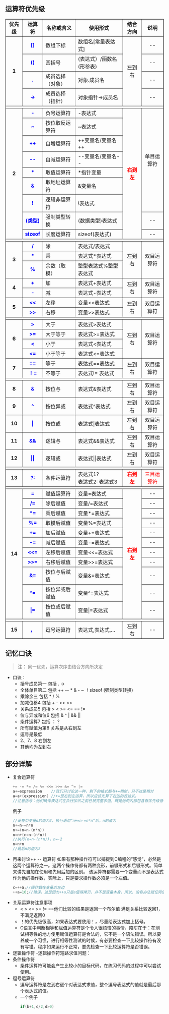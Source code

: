 
## 运算符优先级
<p style="margin-top:0px;margin-bottom:0px;padding-top:0px;padding-bottom:0px;">
<strong><span style="font-size:18px;color:rgb(255,0,0);"></span></strong></p>
<table border="1" cellspacing="0" cellpadding="0" width="612"><tbody><tr><td>
<p align="center" style="margin-top:0px;margin-bottom:0px;padding-top:0px;padding-bottom:0px;">
<strong>优先级</strong></p>
</td>
<td>
<p align="center" style="margin-top:0px;margin-bottom:0px;padding-top:0px;padding-bottom:0px;">
<strong>运算符</strong></p>
</td>
<td>
<p align="center" style="margin-top:0px;margin-bottom:0px;padding-top:0px;padding-bottom:0px;">
<strong>名称或含义</strong></p>
</td>
<td>
<p align="center" style="margin-top:0px;margin-bottom:0px;padding-top:0px;padding-bottom:0px;">
<strong>使用形式</strong></p>
</td>
<td>
<p align="center" style="margin-top:0px;margin-bottom:0px;padding-top:0px;padding-bottom:0px;">
<strong>结合方向</strong></p>
</td>
<td>
<p align="center" style="margin-top:0px;margin-bottom:0px;padding-top:0px;padding-bottom:0px;">
<strong>说明</strong></p>
</td>
</tr><tr><td rowspan="4">
<p align="center" style="margin-top:0px;margin-bottom:0px;padding-top:0px;padding-bottom:0px;">
<strong>1</strong></p>
</td>
<td>
<p align="center" style="margin-top:0px;margin-bottom:0px;padding-top:0px;padding-bottom:0px;">
<strong><span style="color:#0000FF;">[]</span></strong></p>
</td>
<td>
<p style="margin-top:0px;margin-bottom:0px;padding-top:0px;padding-bottom:0px;">
数组下标</p>
</td>
<td>
<p style="margin-top:0px;margin-bottom:0px;padding-top:0px;padding-bottom:0px;">
数组名[常量表达式]</p>
</td>
<td rowspan="4">
<p align="center" style="margin-top:0px;margin-bottom:0px;padding-top:0px;padding-bottom:0px;">
左到右</p>
</td>
<td>
<p align="center" style="margin-top:0px;margin-bottom:0px;padding-top:0px;padding-bottom:0px;">
--</p>
</td>
</tr><tr><td>
<p align="center" style="margin-top:0px;margin-bottom:0px;padding-top:0px;padding-bottom:0px;">
<strong><span style="color:#0000FF;">()</span></strong></p>
</td>
<td>
<p style="margin-top:0px;margin-bottom:0px;padding-top:0px;padding-bottom:0px;">
圆括号</p>
</td>
<td>
<p style="margin-top:0px;margin-bottom:0px;padding-top:0px;padding-bottom:0px;">
(表达式）/函数名(形参表)</p>
</td>
<td>
<p align="center" style="margin-top:0px;margin-bottom:0px;padding-top:0px;padding-bottom:0px;">
--</p>
</td>
</tr><tr><td>
<p align="center" style="margin-top:0px;margin-bottom:0px;padding-top:0px;padding-bottom:0px;">
<strong><span style="color:#0000FF;">.</span></strong></p>
</td>
<td>
<p style="margin-top:0px;margin-bottom:0px;padding-top:0px;padding-bottom:0px;">
成员选择（对象）</p>
</td>
<td>
<p style="margin-top:0px;margin-bottom:0px;padding-top:0px;padding-bottom:0px;">
对象.成员名</p>
</td>
<td>
<p align="center" style="margin-top:0px;margin-bottom:0px;padding-top:0px;padding-bottom:0px;">
--</p>
</td>
</tr><tr><td>
<p align="center" style="margin-top:0px;margin-bottom:0px;padding-top:0px;padding-bottom:0px;">
<strong><span style="color:#0000FF;">-&gt;</span></strong></p>
</td>
<td>
<p style="margin-top:0px;margin-bottom:0px;padding-top:0px;padding-bottom:0px;">
成员选择（指针）</p>
</td>
<td>
<p style="margin-top:0px;margin-bottom:0px;padding-top:0px;padding-bottom:0px;">
对象指针-&gt;成员名</p>
</td>
<td>
<p align="center" style="margin-top:0px;margin-bottom:0px;padding-top:0px;padding-bottom:0px;">
--</p>
</td>
</tr><tr><td width="612" colspan="6">
<p style="margin-top:0px;margin-bottom:0px;padding-top:0px;padding-bottom:0px;">
 </p>
</td>
</tr><tr><td rowspan="9">
<p align="center" style="margin-top:0px;margin-bottom:0px;padding-top:0px;padding-bottom:0px;">
<strong>2</strong></p>
</td>
<td>
<p align="center" style="margin-top:0px;margin-bottom:0px;padding-top:0px;padding-bottom:0px;">
<strong><span style="color:#0000FF;">-</span></strong></p>
</td>
<td>
<p style="margin-top:0px;margin-bottom:0px;padding-top:0px;padding-bottom:0px;">
负号运算符</p>
</td>
<td>
<p style="margin-top:0px;margin-bottom:0px;padding-top:0px;padding-bottom:0px;">
-表达式</p>
</td>
<td rowspan="9">
<p align="center" style="margin-top:0px;margin-bottom:0px;padding-top:0px;padding-bottom:0px;">
<strong><span style="color:#FF0000;">右到左</span></strong></p>
</td>
<td rowspan="7">
<p align="center" style="margin-top:0px;margin-bottom:0px;padding-top:0px;padding-bottom:0px;">
单目运算符</p>
</td>
</tr><tr><td>
<p align="center" style="margin-top:0px;margin-bottom:0px;padding-top:0px;padding-bottom:0px;">
<strong><span style="color:#0000FF;">~</span></strong></p>
</td>
<td>
<p style="margin-top:0px;margin-bottom:0px;padding-top:0px;padding-bottom:0px;">
按位取反运算符</p>
</td>
<td>
<p style="margin-top:0px;margin-bottom:0px;padding-top:0px;padding-bottom:0px;">
~表达式</p>
</td>
</tr><tr><td>
<p align="center" style="margin-top:0px;margin-bottom:0px;padding-top:0px;padding-bottom:0px;">
<strong><span style="color:#0000FF;">++</span></strong></p>
</td>
<td>
<p style="margin-top:0px;margin-bottom:0px;padding-top:0px;padding-bottom:0px;">
自增运算符</p>
</td>
<td>
<p style="margin-top:0px;margin-bottom:0px;padding-top:0px;padding-bottom:0px;">
++变量名/变量名++</p>
</td>
</tr><tr><td>
<p align="center" style="margin-top:0px;margin-bottom:0px;padding-top:0px;padding-bottom:0px;">
<strong><span style="color:#0000FF;">--</span></strong></p>
</td>
<td>
<p style="margin-top:0px;margin-bottom:0px;padding-top:0px;padding-bottom:0px;">
自减运算符</p>
</td>
<td>
<p style="margin-top:0px;margin-bottom:0px;padding-top:0px;padding-bottom:0px;">
--变量名/变量名--</p>
</td>
</tr><tr><td>
<p align="center" style="margin-top:0px;margin-bottom:0px;padding-top:0px;padding-bottom:0px;">
<strong><span style="color:#0000FF;">*</span></strong></p>
</td>
<td>
<p style="margin-top:0px;margin-bottom:0px;padding-top:0px;padding-bottom:0px;">
取值运算符</p>
</td>
<td>
<p style="margin-top:0px;margin-bottom:0px;padding-top:0px;padding-bottom:0px;">
*指针变量</p>
</td>
</tr><tr><td>
<p align="center" style="margin-top:0px;margin-bottom:0px;padding-top:0px;padding-bottom:0px;">
<strong><span style="color:#0000FF;">&amp;</span></strong></p>
</td>
<td>
<p style="margin-top:0px;margin-bottom:0px;padding-top:0px;padding-bottom:0px;">
取地址运算符</p>
</td>
<td>
<p style="margin-top:0px;margin-bottom:0px;padding-top:0px;padding-bottom:0px;">
&amp;变量名</p>
</td>
</tr><tr><td>
<p align="center" style="margin-top:0px;margin-bottom:0px;padding-top:0px;padding-bottom:0px;">
<strong><span style="color:#0000FF;">!</span></strong></p>
</td>
<td>
<p style="margin-top:0px;margin-bottom:0px;padding-top:0px;padding-bottom:0px;">
逻辑非运算符</p>
</td>
<td>
<p style="margin-top:0px;margin-bottom:0px;padding-top:0px;padding-bottom:0px;">
!表达式</p>
</td>
</tr><tr><td>
<p align="center" style="margin-top:0px;margin-bottom:0px;padding-top:0px;padding-bottom:0px;">
<strong><span style="color:#0000FF;">(</span><span style="color:#0000FF;">类型</span><span style="color:#0000FF;">)</span></strong></p>
</td>
<td>
<p style="margin-top:0px;margin-bottom:0px;padding-top:0px;padding-bottom:0px;">
强制类型转换</p>
</td>
<td>
<p style="margin-top:0px;margin-bottom:0px;padding-top:0px;padding-bottom:0px;">
(数据类型)表达式</p>
</td>
<td>
<p align="center" style="margin-top:0px;margin-bottom:0px;padding-top:0px;padding-bottom:0px;">
--</p>
</td>
</tr><tr><td>
<p align="center" style="margin-top:0px;margin-bottom:0px;padding-top:0px;padding-bottom:0px;">
<strong><span style="color:#0000FF;">sizeof</span></strong></p>
</td>
<td>
<p style="margin-top:0px;margin-bottom:0px;padding-top:0px;padding-bottom:0px;">
长度运算符</p>
</td>
<td>
<p style="margin-top:0px;margin-bottom:0px;padding-top:0px;padding-bottom:0px;">
sizeof(表达式)</p>
</td>
<td>
<p align="center" style="margin-top:0px;margin-bottom:0px;padding-top:0px;padding-bottom:0px;">
--</p>
</td>
</tr><tr><td width="612" colspan="6">
<p style="margin-top:0px;margin-bottom:0px;padding-top:0px;padding-bottom:0px;">
 </p>
</td>
</tr><tr><td rowspan="3">
<p align="center" style="margin-top:0px;margin-bottom:0px;padding-top:0px;padding-bottom:0px;">
<strong>3</strong></p>
</td>
<td>
<p align="center" style="margin-top:0px;margin-bottom:0px;padding-top:0px;padding-bottom:0px;">
<strong><span style="color:#0000FF;">/</span></strong></p>
</td>
<td>
<p style="margin-top:0px;margin-bottom:0px;padding-top:0px;padding-bottom:0px;">
除</p>
</td>
<td>
<p style="margin-top:0px;margin-bottom:0px;padding-top:0px;padding-bottom:0px;">
表达式/表达式</p>
</td>
<td rowspan="3">
<p align="center" style="margin-top:0px;margin-bottom:0px;padding-top:0px;padding-bottom:0px;">
左到右</p>
</td>
<td rowspan="3">
<p align="center" style="margin-top:0px;margin-bottom:0px;padding-top:0px;padding-bottom:0px;">
双目运算符</p>
</td>
</tr><tr><td>
<p align="center" style="margin-top:0px;margin-bottom:0px;padding-top:0px;padding-bottom:0px;">
<strong><span style="color:#0000FF;">*</span></strong></p>
</td>
<td>
<p style="margin-top:0px;margin-bottom:0px;padding-top:0px;padding-bottom:0px;">
乘</p>
</td>
<td>
<p style="margin-top:0px;margin-bottom:0px;padding-top:0px;padding-bottom:0px;">
表达式*表达式</p>
</td>
</tr><tr><td>
<p align="center" style="margin-top:0px;margin-bottom:0px;padding-top:0px;padding-bottom:0px;">
<strong><span style="color:#0000FF;">%</span></strong></p>
</td>
<td>
<p style="margin-top:0px;margin-bottom:0px;padding-top:0px;padding-bottom:0px;">
余数（取模）</p>
</td>
<td>
<p style="margin-top:0px;margin-bottom:0px;padding-top:0px;padding-bottom:0px;">
整型表达式%整型表达式</p>
</td>
</tr><tr><td rowspan="2">
<p align="center" style="margin-top:0px;margin-bottom:0px;padding-top:0px;padding-bottom:0px;">
<strong>4</strong></p>
</td>
<td>
<p align="center" style="margin-top:0px;margin-bottom:0px;padding-top:0px;padding-bottom:0px;">
<strong><span style="color:#0000FF;">+</span></strong></p>
</td>
<td>
<p style="margin-top:0px;margin-bottom:0px;padding-top:0px;padding-bottom:0px;">
加</p>
</td>
<td>
<p style="margin-top:0px;margin-bottom:0px;padding-top:0px;padding-bottom:0px;">
表达式+表达式</p>
</td>
<td rowspan="2">
<p align="center" style="margin-top:0px;margin-bottom:0px;padding-top:0px;padding-bottom:0px;">
左到右</p>
</td>
<td rowspan="2">
<p align="center" style="margin-top:0px;margin-bottom:0px;padding-top:0px;padding-bottom:0px;">
双目运算符</p>
</td>
</tr><tr><td>
<p align="center" style="margin-top:0px;margin-bottom:0px;padding-top:0px;padding-bottom:0px;">
<strong><span style="color:#0000FF;">-</span></strong></p>
</td>
<td>
<p style="margin-top:0px;margin-bottom:0px;padding-top:0px;padding-bottom:0px;">
减</p>
</td>
<td>
<p style="margin-top:0px;margin-bottom:0px;padding-top:0px;padding-bottom:0px;">
表达式-表达式</p>
</td>
</tr><tr><td rowspan="2">
<p align="center" style="margin-top:0px;margin-bottom:0px;padding-top:0px;padding-bottom:0px;">
<strong>5</strong></p>
</td>
<td>
<p align="center" style="margin-top:0px;margin-bottom:0px;padding-top:0px;padding-bottom:0px;">
<strong><span style="color:#0000FF;">&lt;&lt; </span></strong></p>
</td>
<td>
<p style="margin-top:0px;margin-bottom:0px;padding-top:0px;padding-bottom:0px;">
左移</p>
</td>
<td>
<p style="margin-top:0px;margin-bottom:0px;padding-top:0px;padding-bottom:0px;">
变量&lt;&lt;表达式</p>
</td>
<td rowspan="2">
<p align="center" style="margin-top:0px;margin-bottom:0px;padding-top:0px;padding-bottom:0px;">
左到右</p>
</td>
<td rowspan="2">
<p align="center" style="margin-top:0px;margin-bottom:0px;padding-top:0px;padding-bottom:0px;">
双目运算符</p>
</td>
</tr><tr><td>
<p align="center" style="margin-top:0px;margin-bottom:0px;padding-top:0px;padding-bottom:0px;">
<strong><span style="color:#0000FF;">&gt;&gt; </span></strong></p>
</td>
<td>
<p style="margin-top:0px;margin-bottom:0px;padding-top:0px;padding-bottom:0px;">
右移</p>
</td>
<td>
<p style="margin-top:0px;margin-bottom:0px;padding-top:0px;padding-bottom:0px;">
变量&gt;&gt;表达式</p>
</td>
</tr><tr><td width="612" colspan="6">
<p style="margin-top:0px;margin-bottom:0px;padding-top:0px;padding-bottom:0px;">
 </p>
</td>
</tr><tr><td rowspan="4">
<p align="center" style="margin-top:0px;margin-bottom:0px;padding-top:0px;padding-bottom:0px;">
<strong>6</strong></p>
</td>
<td>
<p align="center" style="margin-top:0px;margin-bottom:0px;padding-top:0px;padding-bottom:0px;">
<strong><span style="color:#0000FF;">&gt; </span></strong></p>
</td>
<td>
<p style="margin-top:0px;margin-bottom:0px;padding-top:0px;padding-bottom:0px;">
大于</p>
</td>
<td>
<p style="margin-top:0px;margin-bottom:0px;padding-top:0px;padding-bottom:0px;">
表达式&gt;表达式</p>
</td>
<td rowspan="4">
<p align="center" style="margin-top:0px;margin-bottom:0px;padding-top:0px;padding-bottom:0px;">
左到右</p>
</td>
<td rowspan="4">
<p align="center" style="margin-top:0px;margin-bottom:0px;padding-top:0px;padding-bottom:0px;">
双目运算符</p>
</td>
</tr><tr><td>
<p align="center" style="margin-top:0px;margin-bottom:0px;padding-top:0px;padding-bottom:0px;">
<strong><span style="color:#0000FF;">&gt;=</span></strong></p>
</td>
<td>
<p style="margin-top:0px;margin-bottom:0px;padding-top:0px;padding-bottom:0px;">
大于等于</p>
</td>
<td>
<p style="margin-top:0px;margin-bottom:0px;padding-top:0px;padding-bottom:0px;">
表达式&gt;=表达式</p>
</td>
</tr><tr><td>
<p align="center" style="margin-top:0px;margin-bottom:0px;padding-top:0px;padding-bottom:0px;">
<strong><span style="color:#0000FF;">&lt; </span></strong></p>
</td>
<td>
<p style="margin-top:0px;margin-bottom:0px;padding-top:0px;padding-bottom:0px;">
小于</p>
</td>
<td>
<p style="margin-top:0px;margin-bottom:0px;padding-top:0px;padding-bottom:0px;">
表达式&lt;表达式</p>
</td>
</tr><tr><td>
<p align="center" style="margin-top:0px;margin-bottom:0px;padding-top:0px;padding-bottom:0px;">
<strong><span style="color:#0000FF;">&lt;=</span></strong></p>
</td>
<td>
<p style="margin-top:0px;margin-bottom:0px;padding-top:0px;padding-bottom:0px;">
小于等于</p>
</td>
<td>
<p style="margin-top:0px;margin-bottom:0px;padding-top:0px;padding-bottom:0px;">
表达式&lt;=表达式</p>
</td>
</tr><tr><td rowspan="2">
<p align="center" style="margin-top:0px;margin-bottom:0px;padding-top:0px;padding-bottom:0px;">
<strong>7</strong></p>
</td>
<td>
<p align="center" style="margin-top:0px;margin-bottom:0px;padding-top:0px;padding-bottom:0px;">
<strong><span style="color:#0000FF;">==</span></strong></p>
</td>
<td>
<p style="margin-top:0px;margin-bottom:0px;padding-top:0px;padding-bottom:0px;">
等于</p>
</td>
<td>
<p style="margin-top:0px;margin-bottom:0px;padding-top:0px;padding-bottom:0px;">
表达式==表达式</p>
</td>
<td rowspan="2">
<p align="center" style="margin-top:0px;margin-bottom:0px;padding-top:0px;padding-bottom:0px;">
左到右</p>
</td>
<td rowspan="2">
<p align="center" style="margin-top:0px;margin-bottom:0px;padding-top:0px;padding-bottom:0px;">
双目运算符</p>
</td>
</tr><tr><td>
<p align="center" style="margin-top:0px;margin-bottom:0px;padding-top:0px;padding-bottom:0px;">
<strong><span style="color:#0000FF;">！</span><span style="color:#0000FF;">=</span></strong></p>
</td>
<td>
<p style="margin-top:0px;margin-bottom:0px;padding-top:0px;padding-bottom:0px;">
不等于</p>
</td>
<td>
<p style="margin-top:0px;margin-bottom:0px;padding-top:0px;padding-bottom:0px;">
表达式!= 表达式</p>
</td>
</tr><tr><td width="612" colspan="6">
<p style="margin-top:0px;margin-bottom:0px;padding-top:0px;padding-bottom:0px;">
 </p>
</td>
</tr><tr><td>
<p align="center" style="margin-top:0px;margin-bottom:0px;padding-top:0px;padding-bottom:0px;">
<strong>8</strong></p>
</td>
<td>
<p align="center" style="margin-top:0px;margin-bottom:0px;padding-top:0px;padding-bottom:0px;">
<strong><span style="color:#0000FF;">&amp;</span></strong></p>
</td>
<td>
<p style="margin-top:0px;margin-bottom:0px;padding-top:0px;padding-bottom:0px;">
按位与</p>
</td>
<td>
<p style="margin-top:0px;margin-bottom:0px;padding-top:0px;padding-bottom:0px;">
表达式&amp;表达式</p>
</td>
<td>
<p align="center" style="margin-top:0px;margin-bottom:0px;padding-top:0px;padding-bottom:0px;">
左到右</p>
</td>
<td>
<p align="center" style="margin-top:0px;margin-bottom:0px;padding-top:0px;padding-bottom:0px;">
双目运算符</p>
</td>
</tr><tr><td>
<p align="center" style="margin-top:0px;margin-bottom:0px;padding-top:0px;padding-bottom:0px;">
<strong>9</strong></p>
</td>
<td>
<p align="center" style="margin-top:0px;margin-bottom:0px;padding-top:0px;padding-bottom:0px;">
<strong><span style="color:#0000FF;">^</span></strong></p>
</td>
<td>
<p style="margin-top:0px;margin-bottom:0px;padding-top:0px;padding-bottom:0px;">
按位异或</p>
</td>
<td>
<p style="margin-top:0px;margin-bottom:0px;padding-top:0px;padding-bottom:0px;">
表达式^表达式</p>
</td>
<td>
<p align="center" style="margin-top:0px;margin-bottom:0px;padding-top:0px;padding-bottom:0px;">
左到右</p>
</td>
<td>
<p align="center" style="margin-top:0px;margin-bottom:0px;padding-top:0px;padding-bottom:0px;">
双目运算符</p>
</td>
</tr><tr><td>
<p align="center" style="margin-top:0px;margin-bottom:0px;padding-top:0px;padding-bottom:0px;">
<strong>10</strong></p>
</td>
<td>
<p align="center" style="margin-top:0px;margin-bottom:0px;padding-top:0px;padding-bottom:0px;">
<strong><span style="color:#0000FF;">|</span></strong></p>
</td>
<td>
<p style="margin-top:0px;margin-bottom:0px;padding-top:0px;padding-bottom:0px;">
按位或</p>
</td>
<td>
<p style="margin-top:0px;margin-bottom:0px;padding-top:0px;padding-bottom:0px;">
表达式|表达式</p>
</td>
<td>
<p align="center" style="margin-top:0px;margin-bottom:0px;padding-top:0px;padding-bottom:0px;">
左到右</p>
</td>
<td>
<p align="center" style="margin-top:0px;margin-bottom:0px;padding-top:0px;padding-bottom:0px;">
双目运算符</p>
</td>
</tr><tr><td>
<p align="center" style="margin-top:0px;margin-bottom:0px;padding-top:0px;padding-bottom:0px;">
<strong>11</strong></p>
</td>
<td>
<p align="center" style="margin-top:0px;margin-bottom:0px;padding-top:0px;padding-bottom:0px;">
<strong><span style="color:#0000FF;">&amp;&amp;</span></strong></p>
</td>
<td>
<p style="margin-top:0px;margin-bottom:0px;padding-top:0px;padding-bottom:0px;">
逻辑与</p>
</td>
<td>
<p style="margin-top:0px;margin-bottom:0px;padding-top:0px;padding-bottom:0px;">
表达式&amp;&amp;表达式</p>
</td>
<td>
<p align="center" style="margin-top:0px;margin-bottom:0px;padding-top:0px;padding-bottom:0px;">
左到右</p>
</td>
<td>
<p align="center" style="margin-top:0px;margin-bottom:0px;padding-top:0px;padding-bottom:0px;">
双目运算符</p>
</td>
</tr><tr><td>
<p align="center" style="margin-top:0px;margin-bottom:0px;padding-top:0px;padding-bottom:0px;">
<strong>12</strong></p>
</td>
<td>
<p align="center" style="margin-top:0px;margin-bottom:0px;padding-top:0px;padding-bottom:0px;">
<strong><span style="color:#0000FF;">||</span></strong></p>
</td>
<td>
<p style="margin-top:0px;margin-bottom:0px;padding-top:0px;padding-bottom:0px;">
逻辑或</p>
</td>
<td>
<p style="margin-top:0px;margin-bottom:0px;padding-top:0px;padding-bottom:0px;">
表达式||表达式</p>
</td>
<td>
<p align="center" style="margin-top:0px;margin-bottom:0px;padding-top:0px;padding-bottom:0px;">
左到右</p>
</td>
<td>
<p align="center" style="margin-top:0px;margin-bottom:0px;padding-top:0px;padding-bottom:0px;">
双目运算符</p>
</td>
</tr><tr><td width="612" colspan="6">
<p style="margin-top:0px;margin-bottom:0px;padding-top:0px;padding-bottom:0px;">
 </p>
</td>
</tr><tr><td>
<p align="center" style="margin-top:0px;margin-bottom:0px;padding-top:0px;padding-bottom:0px;">
<strong>13</strong></p>
</td>
<td>
<p align="center" style="margin-top:0px;margin-bottom:0px;padding-top:0px;padding-bottom:0px;">
<strong><span style="color:#0000FF;">?:</span></strong></p>
</td>
<td>
<p style="margin-top:0px;margin-bottom:0px;padding-top:0px;padding-bottom:0px;">
条件运算符</p>
</td>
<td>
<p style="margin-top:0px;margin-bottom:0px;padding-top:0px;padding-bottom:0px;">
表达式1?</p>
<p style="margin-top:0px;margin-bottom:0px;padding-top:0px;padding-bottom:0px;">
表达式2: 表达式3</p>
</td>
<td>
<p align="center" style="margin-top:0px;margin-bottom:0px;padding-top:0px;padding-bottom:0px;">
<strong><span style="color:#FF0000;">右到左</span></strong></p>
</td>
<td>
<p align="center" style="margin-top:0px;margin-bottom:0px;padding-top:0px;padding-bottom:0px;">
<span style="color:#FF0000;">三目运算符</span></p>
</td>
</tr><tr><td width="612" colspan="6">
<p style="margin-top:0px;margin-bottom:0px;padding-top:0px;padding-bottom:0px;">
<span style="color:#FF0000;"> </span></p>
</td>
</tr><tr><td rowspan="11">
<p align="center" style="margin-top:0px;margin-bottom:0px;padding-top:0px;padding-bottom:0px;">
<strong>14</strong></p>
</td>
<td>
<p align="center" style="margin-top:0px;margin-bottom:0px;padding-top:0px;padding-bottom:0px;">
<strong><span style="color:#0000FF;">=</span></strong></p>
</td>
<td>
<p style="margin-top:0px;margin-bottom:0px;padding-top:0px;padding-bottom:0px;">
赋值运算符</p>
</td>
<td>
<p style="margin-top:0px;margin-bottom:0px;padding-top:0px;padding-bottom:0px;">
变量=表达式</p>
</td>
<td rowspan="11">
<p align="center" style="margin-top:0px;margin-bottom:0px;padding-top:0px;padding-bottom:0px;">
<strong><span style="color:#FF0000;">右到左</span></strong></p>
</td>
<td>
<p align="center" style="margin-top:0px;margin-bottom:0px;padding-top:0px;padding-bottom:0px;">
--</p>
</td>
</tr><tr><td>
<p align="center" style="margin-top:0px;margin-bottom:0px;padding-top:0px;padding-bottom:0px;">
<strong><span style="color:#0000FF;">/=</span></strong></p>
</td>
<td>
<p style="margin-top:0px;margin-bottom:0px;padding-top:0px;padding-bottom:0px;">
除后赋值</p>
</td>
<td>
<p style="margin-top:0px;margin-bottom:0px;padding-top:0px;padding-bottom:0px;">
变量/=表达式</p>
</td>
<td>
<p align="center" style="margin-top:0px;margin-bottom:0px;padding-top:0px;padding-bottom:0px;">
--</p>
</td>
</tr><tr><td>
<p align="center" style="margin-top:0px;margin-bottom:0px;padding-top:0px;padding-bottom:0px;">
<strong><span style="color:#0000FF;">*=</span></strong></p>
</td>
<td>
<p style="margin-top:0px;margin-bottom:0px;padding-top:0px;padding-bottom:0px;">
乘后赋值</p>
</td>
<td>
<p style="margin-top:0px;margin-bottom:0px;padding-top:0px;padding-bottom:0px;">
变量*=表达式</p>
</td>
<td>
<p align="center" style="margin-top:0px;margin-bottom:0px;padding-top:0px;padding-bottom:0px;">
--</p>
</td>
</tr><tr><td>
<p align="center" style="margin-top:0px;margin-bottom:0px;padding-top:0px;padding-bottom:0px;">
<strong><span style="color:#0000FF;">%=</span></strong></p>
</td>
<td>
<p style="margin-top:0px;margin-bottom:0px;padding-top:0px;padding-bottom:0px;">
取模后赋值</p>
</td>
<td>
<p style="margin-top:0px;margin-bottom:0px;padding-top:0px;padding-bottom:0px;">
变量%=表达式</p>
</td>
<td>
<p align="center" style="margin-top:0px;margin-bottom:0px;padding-top:0px;padding-bottom:0px;">
--</p>
</td>
</tr><tr><td>
<p align="center" style="margin-top:0px;margin-bottom:0px;padding-top:0px;padding-bottom:0px;">
<strong><span style="color:#0000FF;">+=</span></strong></p>
</td>
<td>
<p style="margin-top:0px;margin-bottom:0px;padding-top:0px;padding-bottom:0px;">
加后赋值</p>
</td>
<td>
<p style="margin-top:0px;margin-bottom:0px;padding-top:0px;padding-bottom:0px;">
变量+=表达式</p>
</td>
<td>
<p align="center" style="margin-top:0px;margin-bottom:0px;padding-top:0px;padding-bottom:0px;">
--</p>
</td>
</tr><tr><td>
<p align="center" style="margin-top:0px;margin-bottom:0px;padding-top:0px;padding-bottom:0px;">
<strong><span style="color:#0000FF;">-=</span></strong></p>
</td>
<td>
<p style="margin-top:0px;margin-bottom:0px;padding-top:0px;padding-bottom:0px;">
减后赋值</p>
</td>
<td>
<p style="margin-top:0px;margin-bottom:0px;padding-top:0px;padding-bottom:0px;">
变量-=表达式</p>
</td>
<td>
<p align="center" style="margin-top:0px;margin-bottom:0px;padding-top:0px;padding-bottom:0px;">
--</p>
</td>
</tr><tr><td>
<p align="center" style="margin-top:0px;margin-bottom:0px;padding-top:0px;padding-bottom:0px;">
<strong><span style="color:#0000FF;">&lt;&lt;=</span></strong></p>
</td>
<td>
<p style="margin-top:0px;margin-bottom:0px;padding-top:0px;padding-bottom:0px;">
左移后赋值</p>
</td>
<td>
<p style="margin-top:0px;margin-bottom:0px;padding-top:0px;padding-bottom:0px;">
变量&lt;&lt;=表达式</p>
</td>
<td>
<p align="center" style="margin-top:0px;margin-bottom:0px;padding-top:0px;padding-bottom:0px;">
--</p>
</td>
</tr><tr><td>
<p align="center" style="margin-top:0px;margin-bottom:0px;padding-top:0px;padding-bottom:0px;">
<strong><span style="color:#0000FF;">&gt;&gt;=</span></strong></p>
</td>
<td>
<p style="margin-top:0px;margin-bottom:0px;padding-top:0px;padding-bottom:0px;">
右移后赋值</p>
</td>
<td>
<p style="margin-top:0px;margin-bottom:0px;padding-top:0px;padding-bottom:0px;">
变量&gt;&gt;=表达式</p>
</td>
<td>
<p align="center" style="margin-top:0px;margin-bottom:0px;padding-top:0px;padding-bottom:0px;">
--</p>
</td>
</tr><tr><td>
<p align="center" style="margin-top:0px;margin-bottom:0px;padding-top:0px;padding-bottom:0px;">
<strong><span style="color:#0000FF;">&amp;=</span></strong></p>
</td>
<td>
<p style="margin-top:0px;margin-bottom:0px;padding-top:0px;padding-bottom:0px;">
按位与后赋值</p>
</td>
<td>
<p style="margin-top:0px;margin-bottom:0px;padding-top:0px;padding-bottom:0px;">
变量&amp;=表达式</p>
</td>
<td>
<p align="center" style="margin-top:0px;margin-bottom:0px;padding-top:0px;padding-bottom:0px;">
--</p>
</td>
</tr><tr><td>
<p align="center" style="margin-top:0px;margin-bottom:0px;padding-top:0px;padding-bottom:0px;">
<strong><span style="color:#0000FF;">^=</span></strong></p>
</td>
<td>
<p style="margin-top:0px;margin-bottom:0px;padding-top:0px;padding-bottom:0px;">
按位异或后赋值</p>
</td>
<td>
<p style="margin-top:0px;margin-bottom:0px;padding-top:0px;padding-bottom:0px;">
变量^=表达式</p>
</td>
<td>
<p align="center" style="margin-top:0px;margin-bottom:0px;padding-top:0px;padding-bottom:0px;">
--</p>
</td>
</tr><tr><td>
<p align="center" style="margin-top:0px;margin-bottom:0px;padding-top:0px;padding-bottom:0px;">
<strong><span style="color:#0000FF;">|=</span></strong></p>
</td>
<td>
<p style="margin-top:0px;margin-bottom:0px;padding-top:0px;padding-bottom:0px;">
按位或后赋值</p>
</td>
<td>
<p style="margin-top:0px;margin-bottom:0px;padding-top:0px;padding-bottom:0px;">
变量|=表达式</p>
</td>
<td>
<p align="center" style="margin-top:0px;margin-bottom:0px;padding-top:0px;padding-bottom:0px;">
--</p>
</td>
</tr><tr><td width="612" colspan="6">
<p style="margin-top:0px;margin-bottom:0px;padding-top:0px;padding-bottom:0px;">
 </p>
</td>
</tr><tr><td>
<p align="center" style="margin-top:0px;margin-bottom:0px;padding-top:0px;padding-bottom:0px;">
<strong>15</strong></p>
</td>
<td>
<p align="center" style="margin-top:0px;margin-bottom:0px;padding-top:0px;padding-bottom:0px;">
<strong><span style="color:#0000FF;">，</span></strong></p>
</td>
<td>
<p style="margin-top:0px;margin-bottom:0px;padding-top:0px;padding-bottom:0px;">
逗号运算符</p>
</td>
<td>
<p style="margin-top:0px;margin-bottom:0px;padding-top:0px;padding-bottom:0px;">
表达式,表达式,…</p>
</td>
<td>
<p align="center" style="margin-top:0px;margin-bottom:0px;padding-top:0px;padding-bottom:0px;">
左到右</p>
</td>
<td>
<p align="center" style="margin-top:0px;margin-bottom:0px;padding-top:0px;padding-bottom:0px;">
--</p>
</td>
</tr></tbody></table><p style="margin-top:0px;margin-bottom:0px;padding-top:0px;padding-bottom:0px;">
</p>
<p style="margin-top:0px;margin-bottom:0px;padding-top:0px;padding-bottom:0px;">

## 记忆口诀
> 注：
> <font color='grey'>同一优先，运算次序由结合方向所决定</font>
> <font color='grey'></font>
  + 口诀：
    - 括号成员第一 包括 []() . ->
    - 全体单目第二 包括 ++ -- *  & - ~ ！sizeof (强制类型转换)
    - 乘除余三    包括  * / %
    - 加减位移4   包括  + - >> <<
    - 关系成员5   包括  > <  >= <= == !=
    - 位与异或和位6 包括 & ^ | && ||
    - 条件运算7   包括 ：？
    - 所有赋值为第8 关系是从右到左
    - 逗号是最低
    - 2、7、8 右到左
    - 其他均为左到右

## 部分详解
+ 复合运算符
  ```c
  += -= *= /= %= <<= >>= &= ^= |=
  a+=expression    //我们只讨论这一种，剩下的格式都与+=相似，只不过是相对
  a=a+(expression) //+=是右到左运算，所以应该先算下右边的表达式。
  //注意括号：他们确保表达式在执行加法之前已被完整求值，既是他的内部包含有优先级低于加法的操作符
  ```
  例子
  ```c
  //设整型变量n的值为2，执行语句“n+=n-=n*n”后，n的值为
  n+=n-=n*n
  n+=(n=n-(n*n))
  n=n+(n=n-(n*n))
  //执行(n=n-(n*n))，n=-2
  n=n+n
  //最后n的值为2
  ```
+ 再来讨论++ -- 运算符
  如果有那种操作符可以捕捉到C编程的“感觉”，必然是这两个运算符之一。这两个操作符都有两种变形，前缀形式和后缀形式。简单来讲先自加在使用和先用后加的区别。<font color='red'></font>
  该运算符都需要一个变量而不是表达式作为他的操作数，实际上，只是要求操作数必须是一个左值。
  ```c
  c=++a;//操作数在变量的左边
  ++a=10;//错误，这是因为++a只是a值得拷贝，并不是变量本身，所以，没有办法赋任何值。
  ```
+ 关系运算符注意事项
  - < > <= >= != ==他们比较的结果是返回一个布尔值 满足关系比较返回1，不满足返回0
  - ！的优先级很高，如果表达式要使用！，尽量给表达式加上括号。
  - C语言中判断相等和赋值运算符是个令人很烦恼的事情，陷阱在于：在测试相等性的地方使用赋值运算符是合法的，它不是一个语法错误。所以要养成一个习惯，进行相等性测试的时候，有必要检查一下比较操作符有没有写错。程序如果运行不正常，要先检查一下比较运算符是否错误。
+ 逻辑操作符
  -逻辑操作符短路求值问题：
+ 条件操作符
  - 条件运算符可能会产生比较小的目标代码，在练习代码的过程中可以尝试使用。
+ 逗号运算符
  - 逗号运算符是左到右逐个对表达式求值，整个逗号表达式的值就是最后那个表达式的值。
  - 一个例子
    ```c
    if(b+1,c/2,d>0)
    ```
    

